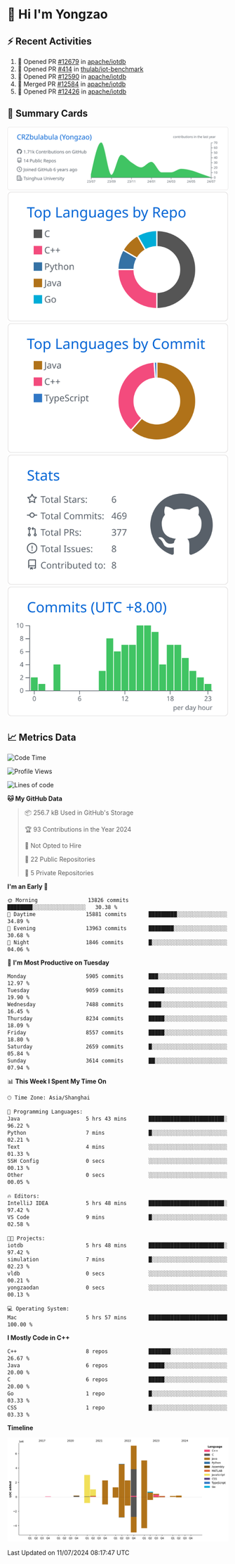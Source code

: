 # 👋 Hi I'm Yongzao

## ⚡ Recent Activities
<!--START_SECTION:activity-->
1. 💪 Opened PR [#12679](https://github.com/apache/iotdb/pull/12679) in [apache/iotdb](https://github.com/apache/iotdb)
2. 💪 Opened PR [#414](https://github.com/thulab/iot-benchmark/pull/414) in [thulab/iot-benchmark](https://github.com/thulab/iot-benchmark)
3. 💪 Opened PR [#12590](https://github.com/apache/iotdb/pull/12590) in [apache/iotdb](https://github.com/apache/iotdb)
4. 🎉 Merged PR [#12584](https://github.com/apache/iotdb/pull/12584) in [apache/iotdb](https://github.com/apache/iotdb)
5. 💪 Opened PR [#12426](https://github.com/apache/iotdb/pull/12426) in [apache/iotdb](https://github.com/apache/iotdb)
<!--END_SECTION:activity-->

## 🎑 Summary Cards

[![](https://raw.githubusercontent.com/CRZbulabula/CRZbulabula/main/profile-summary-card-output/github/0-profile-details.svg)](https://github.com/vn7n24fzkq/github-profile-summary-cards)
[![](https://raw.githubusercontent.com/CRZbulabula/CRZbulabula/main/profile-summary-card-output/github/1-repos-per-language.svg)](https://github.com/vn7n24fzkq/github-profile-summary-cards) [![](https://raw.githubusercontent.com/CRZbulabula/CRZbulabula/main/profile-summary-card-output/github/2-most-commit-language.svg)](https://github.com/vn7n24fzkq/github-profile-summary-cards)
[![](https://raw.githubusercontent.com/CRZbulabula/CRZbulabula/main/profile-summary-card-output/github/3-stats.svg)](https://github.com/vn7n24fzkq/github-profile-summary-cards) [![](https://raw.githubusercontent.com/CRZbulabula/CRZbulabula/main/profile-summary-card-output/github/4-productive-time.svg)](https://github.com/vn7n24fzkq/github-profile-summary-cards)

## 📈 Metrics Data

<!--START_SECTION:waka-->
![Code Time](http://img.shields.io/badge/Code%20Time-670%20hrs%2057%20mins-blue)

![Profile Views](http://img.shields.io/badge/Profile%20Views-1-blue)

![Lines of code](https://img.shields.io/badge/From%20Hello%20World%20I%27ve%20Written-28.2%20million%20lines%20of%20code-blue)

**🐱 My GitHub Data** 

> 📦 256.7 kB Used in GitHub's Storage 
 > 
> 🏆 93 Contributions in the Year 2024
 > 
> 🚫 Not Opted to Hire
 > 
> 📜 22 Public Repositories 
 > 
> 🔑 5 Private Repositories 
 > 
**I'm an Early 🐤** 

```text
🌞 Morning                13826 commits       ████████░░░░░░░░░░░░░░░░░   30.38 % 
🌆 Daytime                15881 commits       █████████░░░░░░░░░░░░░░░░   34.89 % 
🌃 Evening                13963 commits       ████████░░░░░░░░░░░░░░░░░   30.68 % 
🌙 Night                  1846 commits        █░░░░░░░░░░░░░░░░░░░░░░░░   04.06 % 
```
📅 **I'm Most Productive on Tuesday** 

```text
Monday                   5905 commits        ███░░░░░░░░░░░░░░░░░░░░░░   12.97 % 
Tuesday                  9059 commits        █████░░░░░░░░░░░░░░░░░░░░   19.90 % 
Wednesday                7488 commits        ████░░░░░░░░░░░░░░░░░░░░░   16.45 % 
Thursday                 8234 commits        █████░░░░░░░░░░░░░░░░░░░░   18.09 % 
Friday                   8557 commits        █████░░░░░░░░░░░░░░░░░░░░   18.80 % 
Saturday                 2659 commits        █░░░░░░░░░░░░░░░░░░░░░░░░   05.84 % 
Sunday                   3614 commits        ██░░░░░░░░░░░░░░░░░░░░░░░   07.94 % 
```


📊 **This Week I Spent My Time On** 

```text
🕑︎ Time Zone: Asia/Shanghai

💬 Programming Languages: 
Java                     5 hrs 43 mins       ████████████████████████░   96.22 % 
Python                   7 mins              █░░░░░░░░░░░░░░░░░░░░░░░░   02.21 % 
Text                     4 mins              ░░░░░░░░░░░░░░░░░░░░░░░░░   01.33 % 
SSH Config               0 secs              ░░░░░░░░░░░░░░░░░░░░░░░░░   00.13 % 
Other                    0 secs              ░░░░░░░░░░░░░░░░░░░░░░░░░   00.05 % 

🔥 Editors: 
IntelliJ IDEA            5 hrs 48 mins       ████████████████████████░   97.42 % 
VS Code                  9 mins              █░░░░░░░░░░░░░░░░░░░░░░░░   02.58 % 

🐱‍💻 Projects: 
iotdb                    5 hrs 48 mins       ████████████████████████░   97.42 % 
simulation               7 mins              █░░░░░░░░░░░░░░░░░░░░░░░░   02.23 % 
vldb                     0 secs              ░░░░░░░░░░░░░░░░░░░░░░░░░   00.21 % 
yongzaodan               0 secs              ░░░░░░░░░░░░░░░░░░░░░░░░░   00.13 % 

💻 Operating System: 
Mac                      5 hrs 57 mins       █████████████████████████   100.00 % 
```

**I Mostly Code in C++** 

```text
C++                      8 repos             ███████░░░░░░░░░░░░░░░░░░   26.67 % 
Java                     6 repos             █████░░░░░░░░░░░░░░░░░░░░   20.00 % 
C                        6 repos             █████░░░░░░░░░░░░░░░░░░░░   20.00 % 
Go                       1 repo              █░░░░░░░░░░░░░░░░░░░░░░░░   03.33 % 
CSS                      1 repo              █░░░░░░░░░░░░░░░░░░░░░░░░   03.33 % 
```



**Timeline**

![Lines of Code chart](https://raw.githubusercontent.com/CRZbulabula/CRZbulabula/main/assets/bar_graph.png)


 Last Updated on 11/07/2024 08:17:47 UTC
<!--END_SECTION:waka-->

